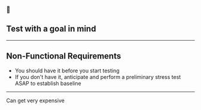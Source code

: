 <!-- sectionTitle: Lessons Learnt -->

### 🎯
## Test with a goal in mind

---
## Non-Functional Requirements
- You should have it before you start testing
- If you don't have it, anticipate and perform a preliminary stress test ASAP to establish baseline

---

Can get very expensive



